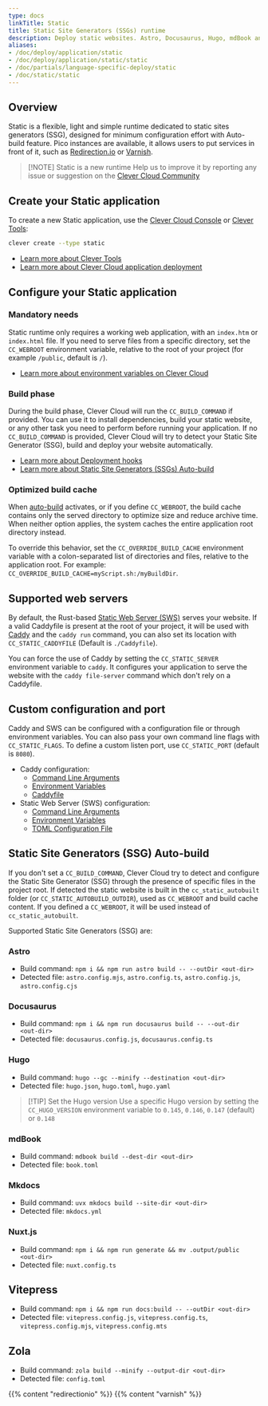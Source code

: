 ```yaml
---
type: docs
linkTitle: Static
title: Static Site Generators (SSGs) runtime
description: Deploy static websites. Astro, Docusaurus, Hugo, mdBook and Mkdocs autobuild
aliases:
- /doc/deploy/application/static
- /doc/deploy/application/static/static
- /doc/partials/language-specific-deploy/static
- /doc/static/static
---
```


## Overview

Static is a flexible, light and simple runtime dedicated to static sites generators (SSG), designed for minimum configuration effort with Auto-build feature. Pico instances are available, it allows users to put services in front of it, such as [Redirection.io](https://www.clever-cloud.com/developers/doc/reference/reference-environment-variables/#use-redirectionio-as-a-proxy) or [Varnish](/developers/doc/administrate/cache/).

> [!NOTE] Static is a new runtime
> Help us to improve it by reporting any issue or suggestion on the [Clever Cloud Community](https://github.com/CleverCloud/Community/discussions/categories/paas-runtimes)

## Create your Static application

To create a new Static application, use the [Clever Cloud Console](https://console.clever-cloud.com) or [Clever Tools](https://github.com/CleverCloud/clever-tools):

```bash
clever create --type static
```
* [Learn more about Clever Tools](/developers/doc/cli/)
* [Learn more about Clever Cloud application deployment](/developers/doc/quickstart/#create-an-application-step-by-step)

## Configure your Static application

### Mandatory needs

Static runtime only requires a working web application, with an `index.htm` or `index.html` file. If you need to serve files from a specific directory, set the `CC_WEBROOT` environment variable, relative to the root of your project (for example `/public`, default is `/`).

* [Learn more about environment variables on Clever Cloud](/developers/doc/reference/reference-environment-variables/)

### Build phase

During the build phase, Clever Cloud will run the `CC_BUILD_COMMAND` if provided. You can use it to install dependencies, build your static website, or any other task you need to perform before running your application. If no `CC_BUILD_COMMAND` is provided, Clever Cloud will try to detect your Static Site Generator (SSG), build and deploy your website automatically.

- [Learn more about Deployment hooks](/developers/doc/develop/build-hooks/)
- [Learn more about Static Site Generators (SSGs) Auto-build](#static-site-generators-ssg-auto-build)

### Optimized build cache

When [auto-build](#static-site-generators-ssg-auto-build) activates, or if you define `CC_WEBROOT`, the build cache contains only the served directory to optimize size and reduce archive time. When neither option applies, the system caches the entire application root directory instead.

To override this behavior, set the `CC_OVERRIDE_BUILD_CACHE` environment variable with a colon-separated list of directories and files, relative to the application root. For example: `CC_OVERRIDE_BUILD_CACHE=myScript.sh:/myBuildDir`.

## Supported web servers

By default, the Rust-based [Static Web Server (SWS)](https://static-web-server.net) serves your website. If a valid Caddyfile is present at the root of your project, it will be used with [Caddy](https://caddyserver.com) and the `caddy run` command, you can also set its location with `CC_STATIC_CADDYFILE` (Default is `./Caddyfile`).

You can force the use of Caddy by setting the `CC_STATIC_SERVER` environment variable to `caddy`. It configures your application to serve the website with the `caddy file-server` command which don't rely on a Caddyfile.

## Custom configuration and port

Caddy and SWS can be configured with a configuration file or through environment variables. You can also pass your own command line flags with `CC_STATIC_FLAGS`. To define a custom listen port, use `CC_STATIC_PORT` (default is `8080`).

- Caddy configuration:
  - [Command Line Arguments](https://caddyserver.com/docs/command-line)
  - [Environment Variables](https://caddyserver.com/docs/caddyfile/concepts#environment-variables)
  - [Caddyfile](https://caddyserver.com/docs/caddyfile)
- Static Web Server (SWS) configuration:
  - [Command Line Arguments](https://static-web-server.net/configuration/command-line-arguments/)
  - [Environment Variables](https://static-web-server.net/configuration/environment-variables/)
  - [TOML Configuration File](https://static-web-server.net/configuration/config-file/)

## Static Site Generators (SSG) Auto-build

If you don't set a `CC_BUILD_COMMAND`, Clever Cloud try to detect and configure the Static Site Generator (SSG) through the presence of specific files in the project root. If detected the static website is built in the `cc_static_autobuilt` folder (or `CC_STATIC_AUTOBUILD_OUTDIR`), used as `CC_WEBROOT` and build cache content. If you defined a `CC_WEBROOT`, it will be used instead of `cc_static_autobuilt`.

Supported Static Site Generators (SSG) are:

### Astro

* Build command: `npm i && npm run astro build -- --outDir <out-dir>`
* Detected file: `astro.config.mjs`, `astro.config.ts`, `astro.config.js`, `astro.config.cjs`

### Docusaurus

* Build command: `npm i && npm run docusaurus build -- --out-dir <out-dir>`
* Detected file: `docusaurus.config.js`, `docusaurus.config.ts`

### Hugo

* Build command: `hugo --gc --minify --destination <out-dir>`
* Detected file: `hugo.json`, `hugo.toml`, `hugo.yaml`

> [!TIP] Set the Hugo version
>Use a specific Hugo version by setting the `CC_HUGO_VERSION` environment variable to `0.145`, `0.146`, `0.147` (default) or `0.148`

### mdBook

* Build command: `mdbook build --dest-dir <out-dir>`
* Detected file: `book.toml`

### Mkdocs

* Build command: `uvx mkdocs build --site-dir <out-dir>`
* Detected file: `mkdocs.yml`

### Nuxt.js

* Build command: `npm i && npm run generate && mv .output/public <out-dir>`
* Detected file: `nuxt.config.ts`

## Vitepress

* Build command: `npm i && npm run docs:build -- --outDir <out-dir>`
* Detected file: `vitepress.config.js`, `vitepress.config.ts`, `vitepress.config.mjs`, `vitepress.config.mts`

## Zola

* Build command: `zola build --minify --output-dir <out-dir>`
* Detected file: `config.toml`

{{% content "redirectionio" %}}
{{% content "varnish" %}}
